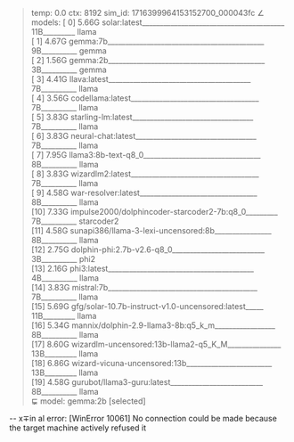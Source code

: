 > temp: 0.0 ctx: 8192 sim_id: 1716399964153152700_000043fc
∠ models:
 [ 0] 5.66G solar:latest________________________________________ 11B_________ llama       
 [ 1] 4.67G gemma:7b____________________________________________ 9B__________ gemma       
 [ 2] 1.56G gemma:2b____________________________________________ 3B__________ gemma       
 [ 3] 4.41G llava:latest________________________________________ 7B__________ llama       
 [ 4] 3.56G codellama:latest____________________________________ 7B__________ llama       
 [ 5] 3.83G starling-lm:latest__________________________________ 7B__________ llama       
 [ 6] 3.83G neural-chat:latest__________________________________ 7B__________ llama       
 [ 7] 7.95G llama3:8b-text-q8_0_________________________________ 8B__________ llama       
 [ 8] 3.83G wizardlm2:latest____________________________________ 7B__________ llama       
 [ 9] 4.58G war-resolver:latest_________________________________ 8B__________ llama       
 [10] 7.33G impulse2000/dolphincoder-starcoder2-7b:q8_0_________ 7B__________ starcoder2  
 [11] 4.58G sunapi386/llama-3-lexi-uncensored:8b________________ 8B__________ llama       
 [12] 2.75G dolphin-phi:2.7b-v2.6-q8_0__________________________ 3B__________ phi2        
 [13] 2.16G phi3:latest_________________________________________ 4B__________ llama       
 [14] 3.83G mistral:7b__________________________________________ 7B__________ llama       
 [15] 5.69G gfg/solar-10.7b-instruct-v1.0-uncensored:latest_____ 11B_________ llama       
 [16] 5.34G mannix/dolphin-2.9-llama3-8b:q5_k_m_________________ 8B__________ llama       
 [17] 8.60G wizardlm-uncensored:13b-llama2-q5_K_M_______________ 13B_________ llama       
 [18] 6.86G wizard-vicuna-uncensored:13b________________________ 13B_________ llama       
 [19] 4.58G gurubot/llama3-guru:latest__________________________ 8B__________ llama       
⋤ model: gemma:2b [selected]


--
x∓in al error: [WinError 10061] No connection could be made because the target machine actively refused it
